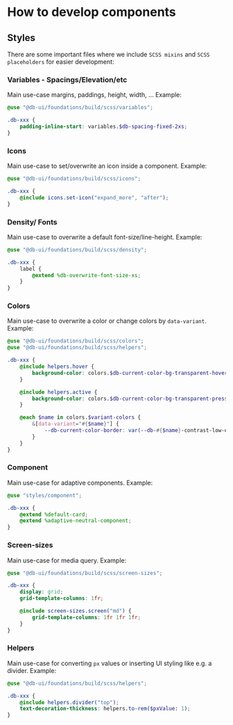 # How to develop components

## Styles

There are some important files where we include `SCSS mixins` and `SCSS placeholders` for easier development:

### Variables - Spacings/Elevation/etc

Main use-case margins, paddings, height, width, ... Example:

```scss
@use "@db-ui/foundations/build/scss/variables";

.db-xxx {
	padding-inline-start: variables.$db-spacing-fixed-2xs;
}
```

### Icons

Main use-case to set/overwrite an icon inside a component. Example:

```scss
@use "@db-ui/foundations/build/scss/icons";

.db-xxx {
	@include icons.set-icon("expand_more", "after");
}
```

### Density/ Fonts

Main use-case to overwrite a default font-size/line-height. Example:

```scss
@use "@db-ui/foundations/build/scss/density";

.db-xxx {
	label {
		@extend %db-overwrite-font-size-xs;
	}
}
```

### Colors

Main use-case to overwrite a color or change colors by `data-variant`. Example:

```scss
@use "@db-ui/foundations/build/scss/colors";
@use "@db-ui/foundations/build/scss/helpers";

.db-xxx {
	@include helpers.hover {
		background-color: colors.$db-current-color-bg-transparent-hover;
	}

	@include helpers.active {
		background-color: colors.$db-current-color-bg-transparent-pressed;
	}

	@each $name in colors.$variant-colors {
		&[data-variant="#{$name}"] {
			--db-current-color-border: var(--db-#{$name}-contrast-low-enabled);
		}
	}
}
```

### Component

Main use-case for adaptive components. Example:

```scss
@use "styles/component";

.db-xxx {
	@extend %default-card;
	@extend %adaptive-neutral-component;
}
```

### Screen-sizes

Main use-case for media query. Example:

```scss
@use "@db-ui/foundations/build/scss/screen-sizes";

.db-xxx {
	display: grid;
	grid-template-columns: 1fr;

	@include screen-sizes.screen("md") {
		grid-template-columns: 1fr 1fr 1fr;
	}
}
```

### Helpers

Main use-case for converting `px` values or inserting UI styling like e.g. a divider. Example:

```scss
@use "@db-ui/foundations/build/scss/helpers";

.db-xxx {
	@include helpers.divider("top");
	text-decoration-thickness: helpers.to-rem($pxValue: 1);
}
```
